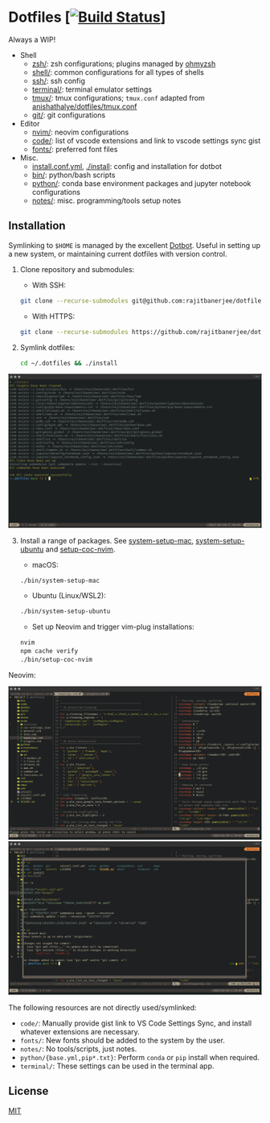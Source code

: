 # Dotfiles \[[![Build Status][travis-badge]][travis]]

Always a WIP!

- Shell
  - [zsh/](./zsh/): zsh configurations; plugins managed by [ohmyzsh][ohmyzsh]
  - [shell/](./shell/): common configurations for all types of shells
  - [ssh/](./ssh/): ssh config
  - [terminal/](./terminal/): terminal emulator settings
  - [tmux/](./tmux/): tmux configurations; `tmux.conf` adapted from [anishathalye/dotfiles/tmux.conf][anish]
  - [git/](./git/): git configurations
- Editor
  - [nvim/](./nvim/): neovim configurations
  - [code/](./code/): list of vscode extensions and link to vscode settings sync gist
  - [fonts/](./fonts/): preferred font files
- Misc.
  - [install.conf.yml](./install.conf.yml), [./install](./install): config and installation for dotbot
  - [bin/](./bin/): python/bash scripts
  - [python/](./python/): conda base environment packages and jupyter notebook configurations
  - [notes/](./notes/): misc. programming/tools setup notes

## Installation

Symlinking to `$HOME` is managed by the excellent [Dotbot][dotbot]. Useful in setting up a new system, or maintaining current dotfiles with version control.

1.  Clone repository and submodules:

    - With SSH:

    ```zsh
    git clone --recurse-submodules git@github.com:rajitbanerjee/dotfiles ~/.dotfiles
    ```

    - With HTTPS:

    ```zsh
    git clone --recurse-submodules https://github.com/rajitbanerjee/dotfiles.git ~/.dotfiles
    ```

2.  Symlink dotfiles:
    ```zsh
    cd ~/.dotfiles && ./install
    ```

<p align='center'>
  <img src='./screenshots/01-dotbot.png'>
</p>

3.  Install a range of packages. See [system-setup-mac][ssm], [system-setup-ubuntu][ssl] and [setup-coc-nvim][scn].

    - macOS:

    ```zsh
    ./bin/system-setup-mac
    ```

    - Ubuntu (Linux/WSL2):

    ```zsh
    ./bin/system-setup-ubuntu
    ```

    - Set up Neovim and trigger vim-plug installations:

    ```zsh
    nvim
    npm cache verify
    ./bin/setup-coc-nvim
    ```

Neovim:

<p align='center'>
  <img src='./screenshots/02-nvim.png'>
  <img src='./screenshots/03-floaterm.png'>
</p>

The following resources are not directly used/symlinked:

- `code/`: Manually provide gist link to VS Code Settings Sync, and install whatever extensions are necessary.
- `fonts/`: New fonts should be added to the system by the user.
- `notes/`: No tools/scripts, just notes.
- `python/{base.yml,pip*.txt}`: Perform `conda` or `pip` install when required.
- `terminal/`: These settings can be used in the terminal app.

## License

[MIT][license]

[travis-badge]: https://api.travis-ci.com/rajitbanerjee/dotfiles.svg?branch=main
[travis]: https://travis-ci.com/rajitbanerjee/dotfiles
[anish]: https://github.com/anishathalye/dotfiles/blob/master/tmux.conf
[dotbot]: https://github.com/anishathalye/dotbot
[ohmyzsh]: https://github.com/ohmyzsh/ohmyzsh
[ssm]: https://github.com/rajitbanerjee/dotfiles/blob/main/bin/system-setup-mac
[ssl]: https://github.com/rajitbanerjee/dotfiles/blob/main/bin/system-setup-ubuntu
[scn]: https://github.com/rajitbanerjee/dotfiles/blob/main/bin/setup-coc-nvim
[license]: LICENSE

